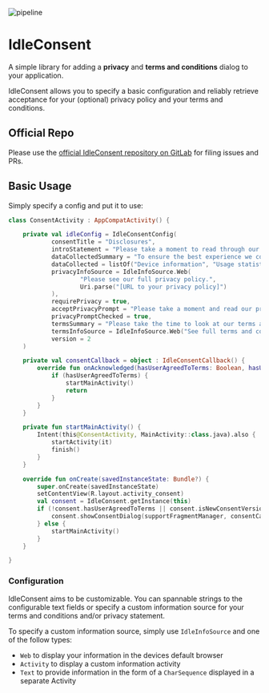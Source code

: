 ![pipeline](https://gitlab.com/dan-0/idleconsent/badges/master/build.svg)

# IdleConsent
A simple library for adding a **privacy** and **terms and conditions** dialog
to your application.

IdleConsent allows you to specify a basic configuration and reliably retrieve acceptance for your 
(optional) privacy policy and your terms and conditions.

## Official Repo
Please use the [official IdleConsent repository on GitLab](https://gitlab.com/dan-0/idleconsent/)
for filing issues and PRs.

## Basic Usage

Simply specify a config and put it to use:

```kotlin
class ConsentActivity : AppCompatActivity() {

    private val idleConfig = IdleConsentConfig(
            consentTitle = "Disclosures",
            introStatement = "Please take a moment to read through our privacy disclosure and terms of service.",
            dataCollectedSummary = "To ensure the best experience we collect the following anonymized user data to inform uf of crashes and how our users interact with the app:",
            dataCollected = listOf("Device information", "Usage statistics", "Advertising ID"),
            privacyInfoSource = IdleInfoSource.Web(
                    "Please see our full privacy policy.",
                    Uri.parse("[URL to your privacy policy]")
            ),
            requirePrivacy = true,
            acceptPrivacyPrompt = "Please take a moment and read our privacy policy",
            privacyPromptChecked = true,
            termsSummary = "Please take the time to look at our terms and conditions:",
            termsInfoSource = IdleInfoSource.Web("See full terms and conditions", Uri.parse("URL to your terms and conditions")),
            version = 2
    )

    private val consentCallback = object : IdleConsentCallback() {
        override fun onAcknowledged(hasUserAgreedToTerms: Boolean, hasUserAgreedToPrivacy: Boolean) {
            if (hasUserAgreedToTerms) {
                startMainActivity()
                return
            }
        }
    }

    private fun startMainActivity() {
        Intent(this@ConsentActivity, MainActivity::class.java).also {
            startActivity(it)
            finish()
        }
    }

    override fun onCreate(savedInstanceState: Bundle?) {
        super.onCreate(savedInstanceState)
        setContentView(R.layout.activity_consent)
        val consent = IdleConsent.getInstance(this)
        if (!consent.hasUserAgreedToTerms || consent.isNewConsentVersion(2)) {
            consent.showConsentDialog(supportFragmentManager, consentCallback, idleConfig)
        } else {
            startMainActivity()
        }
    }

}
```

### Configuration

IdleConsent aims to be customizable. You can spannable strings to the configurable text fields or specify a custom
information source for your terms and conditions and/or privacy statement.

To specify a custom information source, simply use `IdleInfoSource` and one of the follow types:
* `Web` to display your information in the devices default browser
* `Activity` to display a custom information activity
* `Text` to provide information in the form of a `CharSequence` displayed in a separate Activity